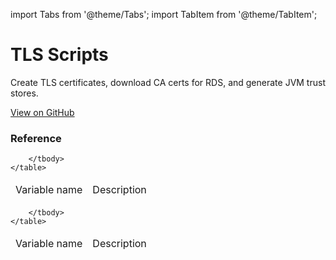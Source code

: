 import Tabs from '@theme/Tabs';
import TabItem from '@theme/TabItem';

# TLS Scripts

Create TLS certificates, download CA certs for RDS, and generate JVM trust stores.

<a href="https://github.com/gruntwork-io/terraform-aws-service-catalog/tree/master/modules/tls-scripts" class="link-button">View on GitHub</a>

### Reference 
              
<Tabs>
  <TabItem value="inputs" label="Inputs" default>
    <table>
        <thead>
            <tr>
                <td>Variable name</td>
                <td>Description</td>
            </tr>
        </thead>
        <tbody>
            
        </tbody>
    </table>
  </TabItem>
  <TabItem value="outputs" label="Outputs">
    <table>
        <thead>
            <tr>
                <td>Variable name</td>
                <td>Description</td>
            </tr>
        </thead>
        <tbody>
            
        </tbody>
    </table>
  </TabItem>
</Tabs>


<!-- ##DOCS-SOURCER-START
{"sourcePlugin":"Service Catalog Reference","hash":"604412358862f7d4be7022c8d1fe73de"}
##DOCS-SOURCER-END -->
